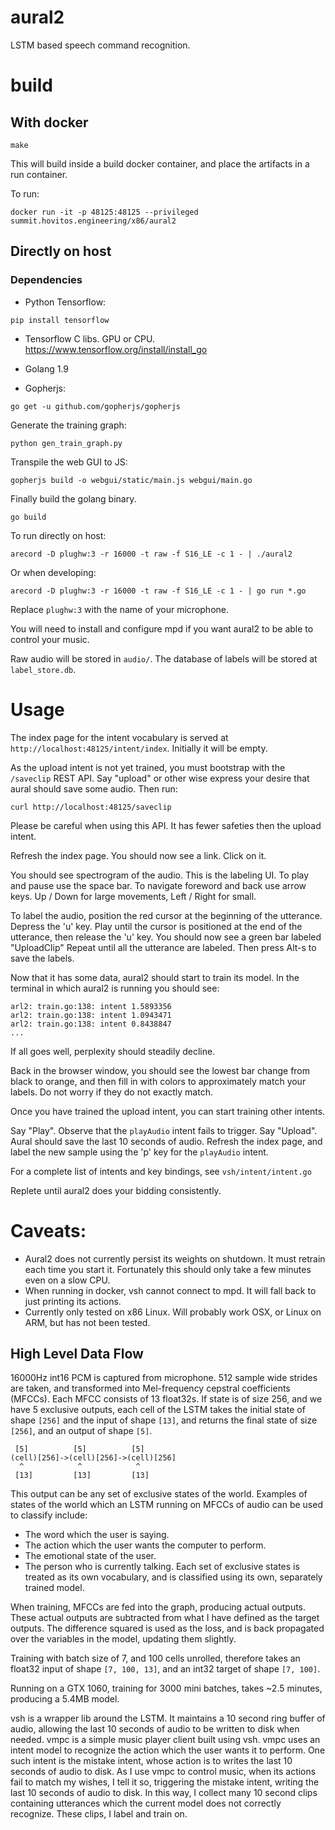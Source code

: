 # aural2
LSTM based speech command recognition.

# build
## With docker
```
make
```
This will build inside a build docker container, and place the artifacts in a run container.

To run:
```
docker run -it -p 48125:48125 --privileged summit.hovitos.engineering/x86/aural2
```

## Directly on host

### Dependencies
- Python Tensorflow:
```
pip install tensorflow
```
- Tensorflow C libs. GPU or CPU. https://www.tensorflow.org/install/install_go

- Golang 1.9
- Gopherjs:
```
go get -u github.com/gopherjs/gopherjs
```

Generate the training graph:
```
python gen_train_graph.py
```
Transpile the web GUI to JS:
```
gopherjs build -o webgui/static/main.js webgui/main.go
```

Finally build the golang binary.
```
go build
```
To run directly on host:
```
arecord -D plughw:3 -r 16000 -t raw -f S16_LE -c 1 - | ./aural2
```
Or when developing:
```
arecord -D plughw:3 -r 16000 -t raw -f S16_LE -c 1 - | go run *.go
```

Replace `plughw:3` with the name of your microphone.

You will need to install and configure mpd if you want aural2 to be able to control your music.

Raw audio will be stored in `audio/`.
The database of labels will be stored at `label_store.db`.

# Usage
The index page for the intent vocabulary is served at `http://localhost:48125/intent/index`.
Initially it will be empty.

As the upload intent is not yet trained, you must bootstrap with the `/saveclip` REST API.
Say "upload" or other wise express your desire that aural should save some audio.
Then run:
```
curl http://localhost:48125/saveclip
```
Please be careful when using this API.
It has fewer safeties then the upload intent.

Refresh the index page. You should now see a link. Click on it.

You should see spectrogram of the audio. This is the labeling UI.
To play and pause use the space bar.
To navigate foreword and back use arrow keys.
Up / Down for large movements, Left / Right for small.

To label the audio, position the red cursor at the beginning of the utterance.
Depress the 'u' key.
Play until the cursor is positioned at the end of the utterance, then release the 'u' key.
You should now see a green bar labeled "UploadClip"
Repeat until all the utterance are labeled.
Then press Alt-s to save the labels.

Now that it has some data, aural2 should start to train its model.
In the terminal in which aural2 is running you should see:
```
arl2: train.go:138: intent 1.5893356
arl2: train.go:138: intent 1.0943471
arl2: train.go:138: intent 0.8438847
...
```
If all goes well, perplexity should steadily decline.

Back in the browser window, you should see the lowest bar change from black to orange, and then fill in with colors to approximately match your labels. Do not worry if they do not exactly match.

Once you have trained the upload intent, you can start training other intents.

Say "Play". Observe that the `playAudio` intent fails to trigger.
Say "Upload". Aural should save the last 10 seconds of audio.
Refresh the index page, and label the new sample using the 'p' key for the `playAudio` intent.

For a complete list of intents and key bindings, see `vsh/intent/intent.go`

Replete until aural2 does your bidding consistently.

# Caveats:
- Aural2 does not currently persist its weights on shutdown. It must retrain each time you start it. Fortunately this should only take a few minutes even on a slow CPU.
- When running in docker, vsh cannot connect to mpd. It will fall back to just printing its actions.
- Currently only tested on x86 Linux. Will probably work OSX, or Linux on ARM, but has not been tested.


## High Level Data Flow
16000Hz int16 PCM is captured from microphone.
512 sample wide strides are taken, and transformed into Mel-frequency cepstral coefficients (MFCCs).
Each MFCC consists of 13 float32s.
If state is of size 256, and we have 5 exclusive outputs, each cell of the LSTM takes the initial state of shape `[256]` and the input of shape `[13]`, and returns the final state of size `[256]`, and an output of shape `[5]`.

```
 [5]          [5]          [5]
(cell)[256]->(cell)[256]->(cell)[256]
  ^            ^            ^
 [13]         [13]         [13]
```

This output can be any set of exclusive states of the world.
Examples of states of the world which an LSTM running on MFCCs of audio can be used to classify include:
- The word which the user is saying.
- The action which the user wants the computer to perform.
- The emotional state of the user.
- The person who is currently talking.
Each set of exclusive states is treated as its own vocabulary, and is classified using its own, separately trained model.

When training, MFCCs are fed into the graph, producing actual outputs.
These actual outputs are subtracted from what I have defined as the target outputs.
The difference squared is used as the loss, and is back propagated over the variables in the model, updating them slightly.

Training with batch size of 7, and 100 cells unrolled, therefore takes an float32 input of shape `[7, 100, 13]`, and an int32 target of shape `[7, 100]`.

Running on a GTX 1060, training for 3000 mini batches, takes ~2.5 minutes, producing a 5.4MB model.

vsh is a wrapper lib around the LSTM.
It maintains a 10 second ring buffer of audio, allowing the last 10 seconds of audio to be written to disk when needed.
vmpc is a simple music player client built using vsh.
vmpc uses an intent model to recognize the action which the user wants it to perform.
One such intent is the mistake intent, whose action is to writes the last 10 seconds of audio to disk.
As I use vmpc to control music, when its actions fail to match my wishes, I tell it so, triggering the mistake intent, writing the last 10 seconds of audio to disk.
In this way, I collect many 10 second clips containing utterances which the current model does not correctly recognize.
These clips, I label and train on.

